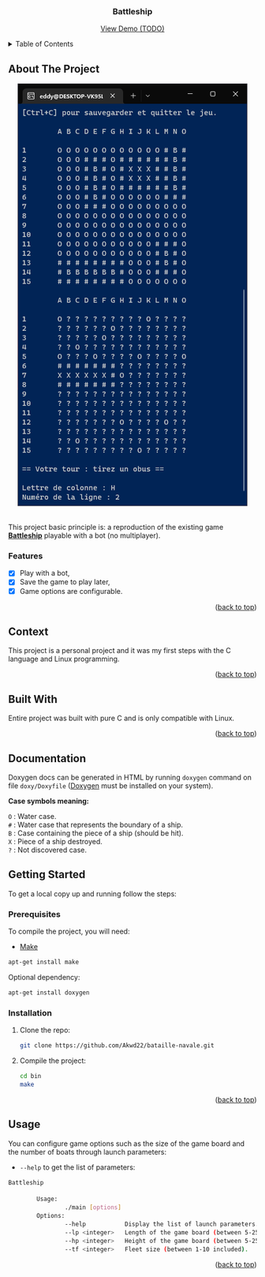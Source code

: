 <div id="top"></div>

<!-- PROJECT LOGO -->
<br />
<div align="center">
  <h3 align="center">Battleship</h3>
  <p align="center">
    <a href="#">View Demo (TODO)</a>
  </p>
</div>

<!-- TABLE OF CONTENTS -->
<details>
  <summary>Table of Contents</summary>
  <ol>
    <li><a href="#about-the-project">About The Project</a></li>
    <li><a href="#context">Context</a></li>
    <li><a href="#built-with">Built With</a></li>
    <li><a href="#documentation">Documentation</a></li>
    <li><a href="#getting-started">Getting Started</a></li>
    <li><a href="#usage">Usage</a></li>
  </ol>
</details>

<!-- ABOUT THE PROJECT -->
## About The Project

<div align="center">
  <img src="project-image.png">
</div>
<br />

This project basic principle is: a reproduction of the existing game **[Battleship](https://en.wikipedia.org/wiki/Battleship_(game))** playable with a bot (no multiplayer).

### Features

- [x] Play with a bot,
- [x] Save the game to play later,
- [x] Game options are configurable.

<p align="right">(<a href="#top">back to top</a>)</p>

<!-- CONTEXT -->
## Context

This project is a personal project and it was my first steps with the C language and Linux programming.

<p align="right">(<a href="#top">back to top</a>)</p>

## Built With

Entire project was built with pure C and is only compatible with Linux.

<p align="right">(<a href="#top">back to top</a>)</p>

<!-- DOCUMENTATION -->
## Documentation

Doxygen docs can be generated in HTML by running `doxygen` command on file `doxy/Doxyfile` ([Doxygen](https://doxygen.nl/) must be installed on your system).

**Case symbols meaning:**

`O` : Water case.  
`#` : Water case that represents the boundary of a ship.  
`B` : Case containing the piece of a ship (should be hit).  
`X` : Piece of a ship destroyed.  
`?` : Not discovered case.

<!-- GETTING STARTED -->
## Getting Started

To get a local copy up and running follow the steps:

### Prerequisites

To compile the project, you will need:
* [Make](https://en.wikipedia.org/wiki/Make_(software))
```sh
apt-get install make
```

Optional dependency:
```sh
apt-get install doxygen
```

### Installation

1. Clone the repo:
   ```sh
   git clone https://github.com/Akwd22/bataille-navale.git
   ```
2. Compile the project:
   ```sh
   cd bin
   make
   ```

<p align="right">(<a href="#top">back to top</a>)</p>

<!-- USAGE EXAMPLES -->
## Usage

You can configure game options such as the size of the game board and the number of boats through launch parameters:
* `--help` to get the list of parameters:
```sh
Battleship

        Usage:
                ./main [options]
        Options:
                --help           Display the list of launch parameters.
                --lp <integer>   Length of the game board (between 5-25 included).
                --hp <integer>   Height of the game board (between 5-25 included).
                --tf <integer>   Fleet size (between 1-10 included).
```

<p align="right">(<a href="#top">back to top</a>)</p>
